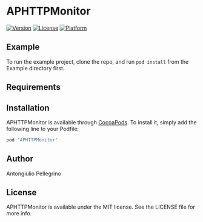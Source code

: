 # APHTTPMonitor

[![Version](https://img.shields.io/cocoapods/v/APHTTPMonitor.svg?style=flat)](https://cocoapods.org/pods/APHTTPMonitor)
[![License](https://img.shields.io/cocoapods/l/APHTTPMonitor.svg?style=flat)](https://cocoapods.org/pods/APHTTPMonitor)
[![Platform](https://img.shields.io/cocoapods/p/APHTTPMonitor.svg?style=flat)](https://cocoapods.org/pods/APHTTPMonitor)

## Example

To run the example project, clone the repo, and run `pod install` from the Example directory first.

## Requirements

## Installation

APHTTPMonitor is available through [CocoaPods](https://cocoapods.org). To install
it, simply add the following line to your Podfile:

```ruby
pod 'APHTTPMonitor'
```

## Author

Antongiulio Pellegrino

## License

APHTTPMonitor is available under the MIT license. See the LICENSE file for more info.
